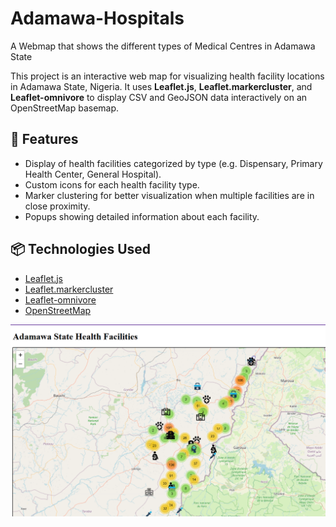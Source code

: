 # Adamawa-Hospitals
A Webmap that shows the different types of Medical Centres in Adamawa State

This project is an interactive web map for visualizing health facility locations in Adamawa State, Nigeria. It uses **Leaflet.js**, **Leaflet.markercluster**, and **Leaflet-omnivore** to display CSV and GeoJSON data interactively on an OpenStreetMap basemap.

## 📌 Features

- Display of health facilities categorized by type (e.g. Dispensary, Primary Health Center, General Hospital).
- Custom icons for each health facility type.
- Marker clustering for better visualization when multiple facilities are in close proximity.
- Popups showing detailed information about each facility.


## 📦 Technologies Used

- [Leaflet.js](https://leafletjs.com/)
- [Leaflet.markercluster](https://github.com/Leaflet/Leaflet.markercluster)
- [Leaflet-omnivore](https://github.com/mapbox/leaflet-omnivore)
- [OpenStreetMap](https://www.openstreetmap.org/)


<img src="screenshots/initial_zoom.png" alt="Web Map Initial Zoom" width="600"/>
